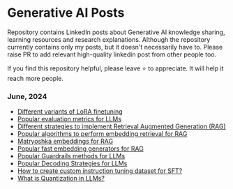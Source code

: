 # Generative AI Posts
Repository contains LinkedIn posts about Generative AI knowledge sharing, learning resources and research explanations. Although the repository currently contains only my posts, but it doesn't necessarily have to. Please raise PR to add relevant high-quality linkedin post from other people too.

If you find this repository helpful, please leave ⭐ to appreciate. It will help it reach more people. 

### June, 2024
- [Different variants of LoRA finetuning](https://www.linkedin.com/posts/ashutosh1919_machinelearning-ai-llm-activity-7203446874765225986-uEqH/)
- [Popular evaluation metrics for LLMs](https://www.linkedin.com/posts/ashutosh1919_machinelearning-ai-llm-activity-7203788804271276032-duxI/)
- [Different strategies to implement Retrieval Augmented Generation (RAG)](https://www.linkedin.com/posts/ashutosh1919_ai-machinelearning-nlp-activity-7204133978512003076-toVd?utm_source=share&utm_medium=member_desktop)
- [Popular algorithms to perform embedding retrieval for RAG](https://www.linkedin.com/posts/ashutosh1919_ai-machinelearning-embeddingretrieval-activity-7204497272401776640-WVWi?utm_source=share&utm_medium=member_desktop)
- [Matryoshka embeddings for RAG](https://www.linkedin.com/posts/ashutosh1919_ai-machinelearning-llm-activity-7204852308319375361-LsCH?utm_source=share&utm_medium=member_desktop)
- [Popular fast embedding generators for RAG](https://www.linkedin.com/posts/ashutosh1919_ai-machinelearning-llm-activity-7205960718829903872-EAsE?utm_source=share&utm_medium=member_desktop)
- [Popular Guardrails methods for LLMs](https://www.linkedin.com/posts/ashutosh1919_ai-machinelearning-llm-activity-7206309234316111872-TOBx?utm_source=share&utm_medium=member_desktop)
- [Popular Decoding Strategies for LLMs](https://www.linkedin.com/posts/ashutosh1919_ai-machinelearning-llm-activity-7206671637151182851-iaOU?utm_source=share&utm_medium=member_desktop)
- [How to create custom instruction tuning dataset for SFT?](https://www.linkedin.com/posts/ashutosh1919_ai-machinelearning-llm-activity-7207033984512401409-tpB_?utm_source=share&utm_medium=member_desktop)
- [What is Quantization in LLMs?](https://www.linkedin.com/posts/ashutosh1919_ai-machinelearning-llm-activity-7208860760116981760-Xckp?utm_source=share&utm_medium=member_desktop)
